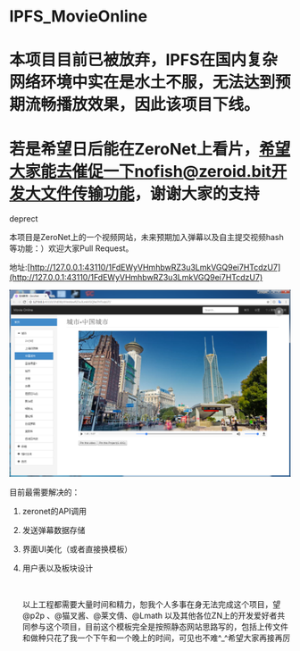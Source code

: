 # IPFS_MovieOnline

# 本项目目前已被放弃，IPFS在国内复杂网络环境中实在是水土不服，无法达到预期流畅播放效果，因此该项目下线。

# 若是希望日后能在ZeroNet上看片，希望大家能去催促一下nofish@zeroid.bit开发大文件传输功能，谢谢大家的支持

deprect

本项目是ZeroNet上的一个视频网站，未来预期加入弹幕以及自主提交视频hash等功能：）欢迎大家Pull Request。

地址:[http://127.0.0.1:43110/1FdEWyVHmhbwRZ3u3LmkVGQ9ei7HTcdzU7](http://127.0.0.1:43110/1FdEWyVHmhbwRZ3u3LmkVGQ9ei7HTcdzU7)

![](ScreenShot.png)



目前最需要解决的：

1. zeronet的API调用

2. 发送弹幕数据存储

3. 界面UI美化（或者直接换模板）

4. 用户表以及板块设计

   ​

   以上工程都需要大量时间和精力，恕我个人多事在身无法完成这个项目，望@p2p 、@猫叉酱、@莱文倩、@Lmath 以及其他各位ZN上的开发爱好者共同参与这个项目，目前这个模板完全是按照静态网站思路写的，包括上传文件和做种只花了我一个下午和一个晚上的时间，可见也不难^_^希望大家再接再厉

